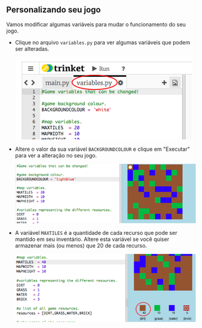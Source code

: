 ## Personalizando seu jogo

Vamos modificar algumas variáveis ​​para mudar o funcionamento do seu jogo.

+ Clique no arquivo `variables.py` para ver algumas variáveis ​​que podem ser alteradas.
    
    ![captura de tela](images/craft-variables.png)

+ Altere o valor da sua variável `BACKGROUNDCOLOUR` e clique em "Executar" para ver a alteração no seu jogo.
    
    ![captura de tela](images/craft-background.png)

+ A variável `MAXTILES` é a quantidade de cada recurso que pode ser mantido em seu inventário. Altere esta variável se você quiser armazenar mais (ou menos) que 20 de cada recurso.
    
    ![captura de tela](images/craft-maxtiles.png)